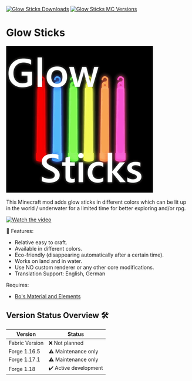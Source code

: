 [![Glow Sticks Downloads](http://cf.way2muchnoise.eu/full_glow-sticks_downloads.svg)](https://www.curseforge.com/minecraft/mc-mods/glow-sticks)
[![Glow Sticks MC Versions](http://cf.way2muchnoise.eu/versions/Minecraft_glow-sticks_all.svg)](https://www.curseforge.com/minecraft/mc-mods/glow-sticks)

# Glow Sticks

![Glow Sticks][logo]

This Minecraft mod adds glow sticks in different colors which can be lit up in the world / underwater for a limited time for better exploring and/or rpg.

[![Watch the video](https://img.youtube.com/vi/so-65YewqYw/maxresdefault.jpg)](https://youtu.be/so-65YewqYw)

🧪 Features:

- Relative easy to craft.
- Available in different colors.
- Eco-friendly (disappearing automatically after a certain time).
- Works on land and in water.
- Use NO custom renderer or any other core modifications.
- Translation Support: English, German

Requires:

- [Bo's Material and Elements][glow-sticks]

## Version Status Overview 🛠️

| Version        | Status                |
| -------------- | --------------------- |
| Fabric Version | ❌ Not planned        |
| Forge 1.16.5   | ⚠️ Maintenance only   |
| Forge 1.17.1   | ⚠️ Maintenance only   |
| Forge 1.18     | ✔️ Active development |

[logo]: src/main/resources/logo.png
[glow-sticks]: https://www.curseforge.com/minecraft/mc-mods/glow-sticks
